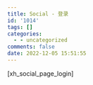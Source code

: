 ```yaml
---
title: Social - 登录
id: '1014'
tags: []
categories:
  - - uncategorized
comments: false
date: 2022-12-05 15:51:55
---
```


\[xh\_social\_page\_login\]